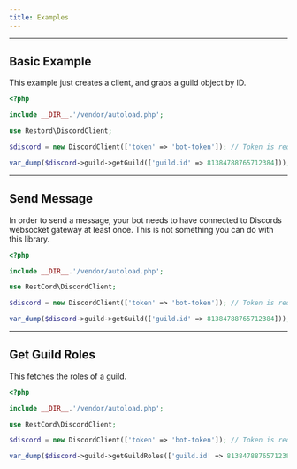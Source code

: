 ```yaml
---
title: Examples
---
```


---

Basic Example
-------------

This example just creates a client, and grabs a guild object by ID.

```php
<?php

include __DIR__.'/vendor/autoload.php';

use Restord\DiscordClient;

$discord = new DiscordClient(['token' => 'bot-token']); // Token is required

var_dump($discord->guild->getGuild(['guild.id' => 81384788765712384]));
```

---

Send Message
------------

In order to send a message, your bot needs to have connected to Discords websocket gateway at least once.
This is not something you can do with this library. 

```php
<?php

include __DIR__.'/vendor/autoload.php';

use RestCord\DiscordClient;

$discord = new DiscordClient(['token' => 'bot-token']); // Token is required

var_dump($discord->guild->getGuild(['guild.id' => 81384788765712384]));
```

---

Get Guild Roles
---------------

This fetches the roles of a guild.

```php
<?php

include __DIR__.'/vendor/autoload.php';

use RestCord\DiscordClient;

$discord = new DiscordClient(['token' => 'bot-token']); // Token is required

var_dump($discord->guild->getGuildRoles(['guild.id' => 81384788765712384]));
```
